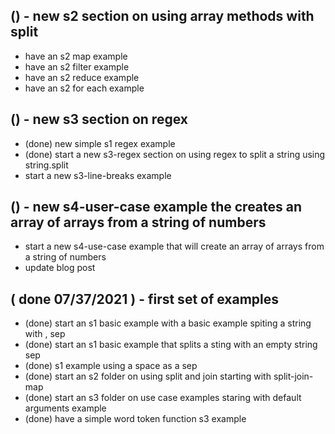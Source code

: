 
## () - new s2 section on using array methods with split
* have an s2 map example
* have an s2 filter example
* have an s2 reduce example
* have an s2 for each example

## () - new s3 section on regex
* (done) new simple s1 regex example
* (done) start a new s3-regex section on using regex to split a string using string.split
* start a new s3-line-breaks example

## () - new s4-user-case example the creates an array of arrays from a string of numbers
* start a new s4-use-case example that will create an array of arrays from a string of numbers
* update blog post

## ( done 07/37/2021 ) - first set of examples
* (done) start an s1 basic example with a basic example spiting a string with , sep
* (done) start an s1 basic example that splits a sting with an empty string sep
* (done) s1 example using a space as a sep
* (done) start an s2 folder on using split and join starting with split-join-map
* (done) start an s3 folder on use case examples staring with default arguments example
* (done) have a simple word token function s3 example